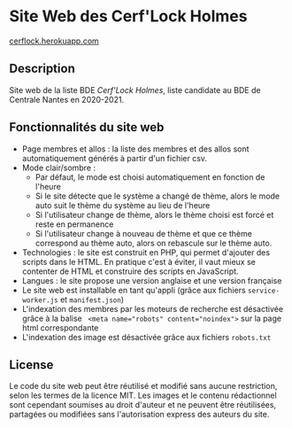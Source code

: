 # Site Web des Cerf'Lock Holmes

[cerflock.herokuapp.com](https://cerflock.herokuapp.com/)

## Description

Site web de la liste BDE *Cerf'Lock Holmes*, liste candidate au BDE de Centrale Nantes en 2020-2021.

## Fonctionnalités du site web

* Page membres et allos : la liste des membres et des allos sont automatiquement générés à partir d'un fichier csv.
* Mode clair/sombre :
  * Par défaut, le mode est choisi automatiquement en fonction de l'heure
  * Si le site détecte que le système a changé de thème, alors le mode auto suit le thème du système au lieu de l'heure
  * Si l'utilisateur change de thème, alors le thème choisi est forcé et reste en permanence
  * Si l'utilisateur change à nouveau de thème et que ce thème correspond au thème auto, alors on rebascule sur le thème auto.
* Technologies : le site est construit en PHP, qui permet d'ajouter des scripts dans le HTML. En pratique c'est à éviter, il vaut mieux se contenter de HTML et construire des scripts en JavaScript.
* Langues : le site propose une version anglaise et une version française
* Le site web est installable en tant qu'appli (grâce aux fichiers `service-worker.js` et `manifest.json`)
* L'indexation des membres par les moteurs de recherche est désactivée grâce à la balise `
	<meta name="robots" content="noindex">` sur la page html correspondante
* L'indexation des image est désactivée grâce aux fichiers `robots.txt`

## License

Le code du site web peut être réutilisé et modifié sans aucune restriction, selon les termes de la licence MIT.
Les images et le contenu rédactionnel sont cependant soumises au droit d'auteur et ne peuvent être réutilisées, partagées ou modifiées sans l'autorisation express des auteurs du site.
